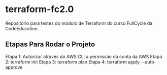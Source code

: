 # terraform-fc2.0
Repositório para testes do módulo de Terraform do curso FullCycle da CodeEducation.


## Etapas Para Rodar o Projeto
Etapa 1: Autorizar através do AWS CLI a permissão da conta da AWS
Etapa 2: terraform init
Etapa 3: terraform plan
Etapa 4: terraform apply --auto-approve
